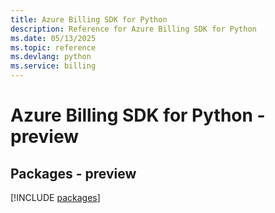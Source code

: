 ```yaml
---
title: Azure Billing SDK for Python
description: Reference for Azure Billing SDK for Python
ms.date: 05/13/2025
ms.topic: reference
ms.devlang: python
ms.service: billing
---
```

# Azure Billing SDK for Python - preview
## Packages - preview
[!INCLUDE [packages](billing-index.md)]